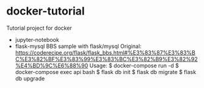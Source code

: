 # docker-tutorial
Tutorial project for docker
- jupyter-notebook
- flask-mysql
BBS sample with flask/mysql
Original: https://coderecipe.org/flask/flask_bbs.html#%E3%83%87%E3%83%BC%E3%82%BF%E3%83%99%E3%83%BC%E3%82%B9%E3%82%92%E4%BD%9C%E6%88%90
Usage:
 $ docker-compose run -d
 $ docker-compose exec api bash
 $ flask db init
 $ flask db migrate
 $ flask db upgrade   
